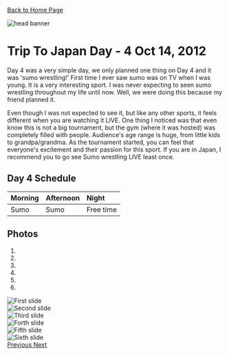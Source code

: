 [Back to Home Page](/)

<img src="https://s3-us-west-2.amazonaws.com/websiteportfolio2017/images/Japan/header/jpheader2.jpg" alt="head banner">

# Trip To Japan Day - 4 Oct 14, 2012

Day 4 was a very simple day, we only planned one thing on Day 4 and it was 'sumo wrestling!' First time I ever saw sumo was on TV when I was young. It is a very interesting sport. I was never expecting to seen sumo wrestling throughout my life until now. Well, we were doing this because my friend planned it.

Even though I was not expected to see it, but like any other sports, it feels different when you are watching it LIVE. One thing I noticed was that even know this is not a big tournament, but the gym (where it was hosted) was completely filled with people. Audience's age range is huge, from little kids to grandpa/grandma. As the tournament started, you can feel that everyone's excitement and their passion for this sport. If you are in Japan, I recommend you to go see Sumo wrestling LIVE least once.


## Day 4 Schedule

| Morning | Afternoon | Night |
| :------------- | :------------- |:------------- |
| Sumo       | Sumo    | Free time       |



## Photos
<div id="carousel-example-generic" class="carousel slide" data-ride="carousel">
  <ol class="carousel-indicators">
    <li data-target="#carousel-example-generic" data-slide-to="0" class="active"></li>
    <li data-target="#carousel-example-generic" data-slide-to="1"></li>
    <li data-target="#carousel-example-generic" data-slide-to="2"></li>
    <li data-target="#carousel-example-generic" data-slide-to="3"></li>
    <li data-target="#carousel-example-generic" data-slide-to="4"></li>
    <li data-target="#carousel-example-generic" data-slide-to="5"></li>
  </ol>
  <div class="carousel-inner" role="listbox">
    <div class="item active">
      <img src="images/PROG270-MIDTERM/10-14-Day3/Sumo1.jpg" alt="First slide">
    </div>
    <div class="item">
      <img src="images/PROG270-MIDTERM/10-14-Day3/Sumo2.jpg" alt="Second slide">
    </div>
    <div class="item">
      <img src="images/PROG270-MIDTERM/10-14-Day3/Sumo3.jpg" alt="Third slide">
    </div>
    <div class="item">
      <img src="images/PROG270-MIDTERM/10-14-Day3/Sumo4.jpg" alt="Forth slide">
    </div>
    <div class="item">
      <img src="images/PROG270-MIDTERM/10-14-Day3/Sumo5.jpg" alt="Fifth slide">
    </div>
    <div class="item">
      <img src="images/PROG270-MIDTERM/10-14-Day3/Sumo6.jpg" alt="Sixth slide">
    </div>

  </div>
  <a class="left carousel-control" href="#carousel-example-generic" role="button" data-slide="prev">
    <span class="glyphicon glyphicon-chevron-left" aria-hidden="true"></span>
    <span class="sr-only">Previous</span>
  </a>
  <a class="right carousel-control" href="#carousel-example-generic" role="button" data-slide="next">
    <span class="glyphicon glyphicon-chevron-right" aria-hidden="true"></span>
    <span class="sr-only">Next</span>
  </a>
</div>
